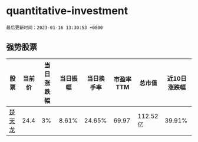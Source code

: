 # quantitative-investment

`最后更新时间：2023-01-16 13:30:53 +0800`

## 强势股票

|股票|当前价|当日涨跌幅|当日振幅|当日换手率|市盈率TTM|总市值|近10日涨跌幅|
|----|----|----|----|----|----|----|----|
|[楚天龙](https://xueqiu.com/S/SZ003040)|24.4|3%|8.61%|24.65%|69.97|112.52亿|39.91%|
